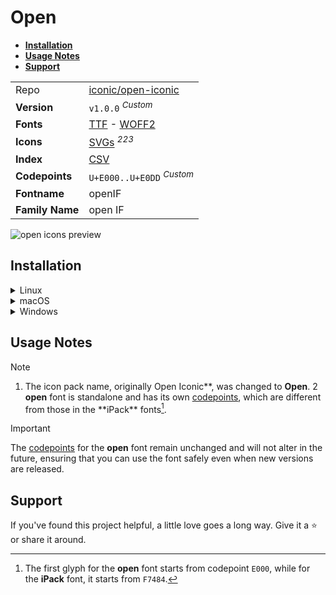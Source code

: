 # Open

- [**Installation**](#installation)
- [**Usage Notes**](#usage-notes)
- [**Support**](#support)

|                 |                                                                                                                                                                         |
| :-------------- | ----------------------------------------------------------------------------------------------------------------------------------------------------------------------- |
| Repo            | [iconic/open-iconic](https://github.com/iconic/open-iconic)                                                                                                             |
| **Version**     | `v1.0.0` <sup>_Custom_</sup>                                                                                                                                            |
| **Fonts**       | [TTF](https://raw.githubusercontent.com/iconicFonts/if/main/fonts/TTF/open.ttf) - [WOFF2](https://raw.githubusercontent.com/iconicFonts/if/main/fonts/WOFF2/open.woff2) |
| **Icons**       | [SVGs](https://github.com/iconicFonts/if/tree/main/packs/open/svgs) <sup>_223_</sup>                                                                                    |
| **Index**       | [CSV](https://github.com/iconicFonts/if/blob/main/indices/open.csv)                                                                                                     |
| **Codepoints**  | `U+E000..U+E0DD` <sup>_Custom_</sup>                                                                                                                                    |
| **Fontname**    | openIF                                                                                                                                                                  |
| **Family Name** | open IF                                                                                                                                                                 |

<picture>
  <source media="(prefers-color-scheme: dark)" srcset="https://raw.githubusercontent.com/iconicFonts/if/main/imgs/open_dark.png">
  <img alt="open icons preview" src="https://raw.githubusercontent.com/iconicFonts/if/main/imgs/open_light.png">
</picture>

## Installation

<details>

<summary>Linux</summary>

```sh
curl -o ~/.local/share/fonts/open.ttf https://raw.githubusercontent.com/iconicFonts/if/main/fonts/TTF/open.ttf
```

Refresh font cache:

```sh
fc-cache -f ~/.local/share/fonts
```

</details>

<details>

<summary>macOS</summary>

```sh
curl -o ~/Library/Fonts/open.ttf https://raw.githubusercontent.com/iconicFonts/if/main/fonts/TTF/open.ttf
```

</details>

<details>

<summary>Windows</summary>

```sh
curl -o C:\Windows\Fonts\open.ttf https://raw.githubusercontent.com/iconicFonts/if/main/fonts/TTF/open.ttf
```

</details>

## Usage Notes

> [!NOTE]
>
> 1. The icon pack name, originally Open Iconic**, was changed to **Open**.
>    2 **open** font is standalone and has its own [codepoints](https://github.com/iconicFonts/if/blob/main/indices/Open.csv), which are different from those in the **iPack\*\* fonts[^1].

> [!IMPORTANT]  
> The [codepoints](https://github.com/iconicFonts/if/blob/main/indices/Open.csv) for the **open** font remain unchanged and will not alter in the future, ensuring that you can use the font safely even when new versions are released.

## Support

If you've found this project helpful, a little love goes a long way. Give it a :star: or share it around.

[^1]: The first glyph for the **open** font starts from codepoint `E000`, while for the **iPack** font, it starts from `F7484`.
